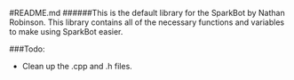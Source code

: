 #README.md
######This is the default library for the SparkBot by Nathan Robinson.  This library contains all of the necessary functions and variables to make using SparkBot easier.

###Todo:
* Clean up the .cpp and .h files.
